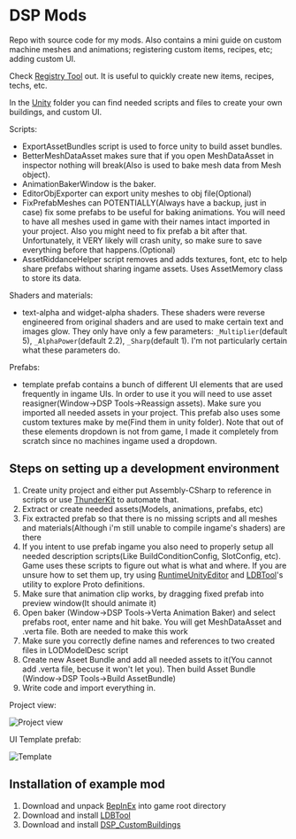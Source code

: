 # DSP Mods
Repo with source code for my mods. Also contains a mini guide on custom machine meshes and animations; registering custom items, recipes, etc; adding custom UI.

Check [Registry Tool](https://github.com/kremnev8/DSP-Mods/tree/master/Mods/Tools) out. It is useful to quickly create new items, recipes, techs, etc.

In the [Unity](https://github.com/kremnev8/DSP-Mods/tree/master/Unity) folder you can find needed scripts and files to create your own buildings, and custom UI. 

Scripts:
* ExportAssetBundles script is used to force unity to build asset bundles. 
* BetterMeshDataAsset makes sure that if you open MeshDataAsset in inspector nothing will break(Also is used to bake mesh data from Mesh object). 
* AnimationBakerWindow is the baker.
* EditorObjExporter can export unity meshes to obj file(Optional)
* FixPrefabMeshes can POTENTIALLY(Always have a backup, just in case) fix some prefabs to be useful for baking animations. You will need to have all meshes used in game with their names intact imported in your project. Also you might need to fix prefab a bit after that. Unfortunately, it VERY likely will crash unity, so make sure to save everything before that happens.(Optional)
* AssetRiddanceHelper script removes and adds textures, font, etc to help share prefabs without sharing ingame assets. Uses AssetMemory class to store its data.

Shaders and materials:
* text-alpha and widget-alpha shaders. These shaders were reverse engineered from original shaders and are used to make certain text and images glow. They only have only a few parameters: `_Multiplier`(default 5), `_AlphaPower`(default 2.2), `_Sharp`(default 1). I'm not particularly certain what these parameters do.

Prefabs:
* template prefab contains a bunch of different UI elements that are used frequently in ingame UIs. In order to use it you will need to use asset reasigner(Window->DSP Tools->Reassign assets). Make sure you imported all needed assets in your project. This prefab also uses some custom textures make by me(Find them in unity folder). Note that out of these elements dropdown is not from game, I made it completely from scratch since no machines ingame used a dropdown.

## Steps on setting up a development environment
1. Create unity project and either put Assembly-CSharp to reference in scripts or use [ThunderKit](https://github.com/PassivePicasso/ThunderKit) to automate that.
2. Extract or create needed assets(Models, animations, prefabs, etc)
3. Fix extracted prefab so that there is no missing scripts and all meshes and materials(Although i'm still unable to compile ingame's shaders) are there
4. If you intent to use prefab ingame you also need to properly setup all needed description scripts(Like BuildConditionConfig, SlotConfig, etc). Game uses these scripts to figure out what is what and where. If you are unsure how to set them up, try using [RuntimeUnityEditor](https://github.com/ManlyMarco/RuntimeUnityEditor) and [LDBTool](https://dsp.thunderstore.io/package/xiaoye97/LDBTool/)'s utility to explore Proto definitions.
5. Make sure that animation clip works, by dragging fixed prefab into preview window(It should animate it)
6. Open baker (Window->DSP Tools->Verta Animation Baker) and select prefabs root, enter name and hit bake. You will get MeshDataAsset and .verta file. Both are needed to make this work
7. Make sure you correctly define names and references to two created files in LODModelDesc script
8. Create new Aseet Bundle and add all needed assets to it(You cannot add .verta file, becuse it won't let you). Then build Asset Bundle (Window->DSP Tools->Build AssetBundle)
9. Write code and import everything in.

Project view:

![Project view](https://i.imgur.com/RULexSP.png)

UI Template prefab:

![Template](https://i.imgur.com/WqDMmfF.png)

## Installation of example mod
1. Download and unpack [BepInEx](https://github.com/BepInEx/BepInEx/releases) into game root directory
2. Download and install [LDBTool](https://dsp.thunderstore.io/package/xiaoye97/LDBTool/)
3. Download and install [DSP_CustomBuildings](https://github.com/kremnev8/DSP_CustomBuildings/releases)
